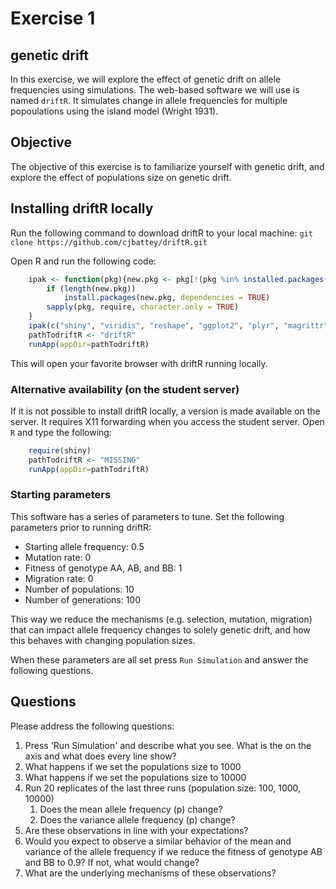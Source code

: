 # Exercise 1 #

## genetic drift ##
In this exercise, we will explore the effect of genetic drift on allele frequencies using simulations. The web-based software we will use is named `driftR`. It simulates change in allele frequencies for multiple popoulations using the island model (Wright 1931).

## Objective ##
The objective of this exercise is to familiarize yourself with genetic drift, and explore the effect of populations size on genetic drift.

## Installing driftR locally ##

Run the following command to download driftR to your local machine:
`git clone https://github.com/cjbattey/driftR.git`

Open R and run the following code:

```R
	ipak <- function(pkg){new.pkg <- pkg[!(pkg %in% installed.packages()[, "Package"])]
		if (length(new.pkg))
			install.packages(new.pkg, dependencies = TRUE)
		sapply(pkg, require, character.only = TRUE)
	}
	ipak(c("shiny", "viridis", "reshape", "ggplot2", "plyr", "magrittr"))
	pathTodriftR <- "driftR"
	runApp(appDir=pathTodriftR)
```

This will open your favorite browser with driftR running locally. 


### Alternative availability (on the student server) ###
If it is not possible to install driftR locally, a version is made available on the server. It requires X11 forwarding when you access the student server. Open `R` and type the following:

```R
	require(shiny)
	pathTodriftR <- "MISSING"
	runApp(appDir=pathTodriftR)
```

### Starting parameters ###
This software has a series of parameters to tune. Set the following parameters prior to running driftR:

- Starting allele frequency: 0.5
- Mutation rate: 0
- Fitness of genotype AA, AB, and BB: 1
- Migration rate: 0
- Number of populations: 10
- Number of generations: 100
	 
This way we reduce the mechanisms (e.g. selection, mutation, migration) that can impact allele frequency changes to solely genetic drift, and how this behaves with changing population sizes.

When these parameters are all set press `Run Simulation` and answer the following questions.

 
## Questions ##
Please address the following questions:

1. Press 'Run Simulation' and describe what you see. What is the on the axis and what does every line show?
2. What happens if we set the populations size to 1000
3. What happens if we set the populations size to 10000
4. Run 20 replicates of the last three runs (population size: 100, 1000, 10000)
   1. Does the mean allele frequency (p) change?
   2. Does the variance allele frequency (p) change?
5. Are these observations in line with your expectations?
6. Would you expect to observe a similar behavior of the mean and variance of the allele frequency if we reduce the fitness of genotype AB and BB to 0.9? If not, what would change?
7. What are the underlying mechanisms of these observations?

